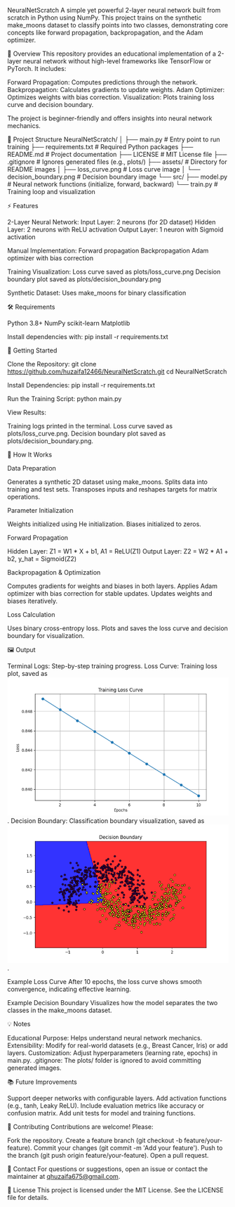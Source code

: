 NeuralNetScratch
A simple yet powerful 2-layer neural network built from scratch in Python using NumPy. This project trains on the synthetic make_moons dataset to classify points into two classes, demonstrating core concepts like forward propagation, backpropagation, and the Adam optimizer.

📖 Overview
This repository provides an educational implementation of a 2-layer neural network without high-level frameworks like TensorFlow or PyTorch. It includes:

Forward Propagation: Computes predictions through the network.
Backpropagation: Calculates gradients to update weights.
Adam Optimizer: Optimizes weights with bias correction.
Visualization: Plots training loss curve and decision boundary.

The project is beginner-friendly and offers insights into neural network mechanics.

📂 Project Structure
NeuralNetScratch/
│
├── main.py                  # Entry point to run training
├── requirements.txt         # Required Python packages
├── README.md                # Project documentation
├── LICENSE                  # MIT License file
├── .gitignore               # Ignores generated files (e.g., plots/)
├── assets/                  # Directory for README images
│   ├── loss_curve.png       # Loss curve image
│   └── decision_boundary.png # Decision boundary image
└── src/
    ├── model.py             # Neural network functions (initialize, forward, backward)
    └── train.py             # Training loop and visualization


⚡ Features

2-Layer Neural Network:
Input Layer: 2 neurons (for 2D dataset)
Hidden Layer: 2 neurons with ReLU activation
Output Layer: 1 neuron with Sigmoid activation


Manual Implementation:
Forward propagation
Backpropagation
Adam optimizer with bias correction


Training Visualization:
Loss curve saved as plots/loss_curve.png
Decision boundary plot saved as plots/decision_boundary.png


Synthetic Dataset:
Uses make_moons for binary classification




🛠️ Requirements

Python 3.8+
NumPy
scikit-learn
Matplotlib

Install dependencies with:
pip install -r requirements.txt


🚀 Getting Started

Clone the Repository:
git clone https://github.com/huzaifa12466/NeuralNetScratch.git
cd NeuralNetScratch


Install Dependencies:
pip install -r requirements.txt


Run the Training Script:
python main.py


View Results:

Training logs printed in the terminal.
Loss curve saved as plots/loss_curve.png.
Decision boundary plot saved as plots/decision_boundary.png.




🧠 How It Works

Data Preparation

Generates a synthetic 2D dataset using make_moons.
Splits data into training and test sets.
Transposes inputs and reshapes targets for matrix operations.


Parameter Initialization

Weights initialized using He initialization.
Biases initialized to zeros.


Forward Propagation

Hidden Layer: Z1 = W1 * X + b1, A1 = ReLU(Z1)
Output Layer: Z2 = W2 * A1 + b2, y_hat = Sigmoid(Z2)


Backpropagation & Optimization

Computes gradients for weights and biases in both layers.
Applies Adam optimizer with bias correction for stable updates.
Updates weights and biases iteratively.


Loss Calculation

Uses binary cross-entropy loss.
Plots and saves the loss curve and decision boundary for visualization.




🖼️ Output

Terminal Logs: Step-by-step training progress.
Loss Curve: Training loss plot, saved as ![Loss Curve](assets/loss_curve.png).
Decision Boundary: Classification boundary visualization, saved as ![Loss Curve](assets/decision_boundary.png).

Example Loss Curve
After 10 epochs, the loss curve shows smooth convergence, indicating effective learning.

Example Decision Boundary
Visualizes how the model separates the two classes in the make_moons dataset.


💡 Notes

Educational Purpose: Helps understand neural network mechanics.
Extensibility: Modify for real-world datasets (e.g., Breast Cancer, Iris) or add layers.
Customization: Adjust hyperparameters (learning rate, epochs) in main.py.
.gitignore: The plots/ folder is ignored to avoid committing generated images.


📚 Future Improvements

Support deeper networks with configurable layers.
Add activation functions (e.g., tanh, Leaky ReLU).
Include evaluation metrics like accuracy or confusion matrix.
Add unit tests for model and training functions.


🤝 Contributing
Contributions are welcome! Please:

Fork the repository.
Create a feature branch (git checkout -b feature/your-feature).
Commit your changes (git commit -m 'Add your feature').
Push to the branch (git push origin feature/your-feature).
Open a pull request.


📧 Contact
For questions or suggestions, open an issue or contact the maintainer at qhuzaifa675@gmail.com.

📜 License
This project is licensed under the MIT License. See the LICENSE file for details.